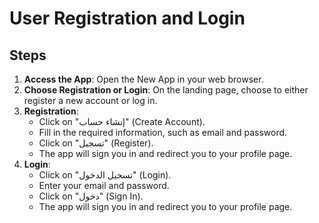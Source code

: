 # User Registration and Login

## Steps

1. **Access the App**: Open the New App in your web browser.
2. **Choose Registration or Login**: On the landing page, choose to either register a new account or log in.
3. **Registration**:
   - Click on "إنشاء حساب" (Create Account).
   - Fill in the required information, such as email and password.
   - Click on "تسجيل" (Register).
   - The app will sign you in and redirect you to your profile page.
4. **Login**:
   - Click on "تسجيل الدخول" (Login).
   - Enter your email and password.
   - Click on "دخول" (Sign In).
   - The app will sign you in and redirect you to your profile page.